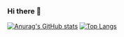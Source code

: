 ### Hi there 👋

[![Anurag's GitHub stats](https://github-readme-stats.vercel.app/api?username=karmaester&show_icons=true&bg_color=270,fbfaf9,fbfaf9,fbfaf9,fbfaf9,fbfaf9,83b9f6,b0cff2)](https://github.com/anuraghazra/github-readme-stats)
[![Top Langs](https://github-readme-stats.vercel.app/api/top-langs/?username=karmaester&layout=compact&bg_color=270,83b9f6,b0cff2,b0cff2,fbfaf9,fbfaf9,fbfaf9,fbfaf9,fbfaf9)](https://github.com/anuraghazra/github-readme-stats)

<!--
**karmaester/karmaester** is a ✨ _special_ ✨ repository because its `README.md` (this file) appears on your GitHub profile.

Here are some ideas to get you started:

- 🔭 I’m currently working on ...
- 🌱 I’m currently learning ...
- 👯 I’m looking to collaborate on ...
- 🤔 I’m looking for help with ...
- 💬 Ask me about ...
- 📫 How to reach me: ...
- 😄 Pronouns: ...
- ⚡ Fun fact: ...
-->
